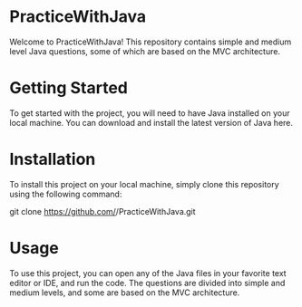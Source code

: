 # PracticeWithJava
Welcome to PracticeWithJava! This repository contains simple and medium level Java questions, some of which are based on the MVC architecture.

# Getting Started
To get started with the project, you will need to have Java installed on your local machine. You can download and install the latest version of Java here.

# Installation
To install this project on your local machine, simply clone this repository using the following command:

git clone https://github.com/<your-username>/PracticeWithJava.git

# Usage
To use this project, you can open any of the Java files in your favorite text editor or IDE, and run the code.
The questions are divided into simple and medium levels, and some are based on the MVC architecture.
